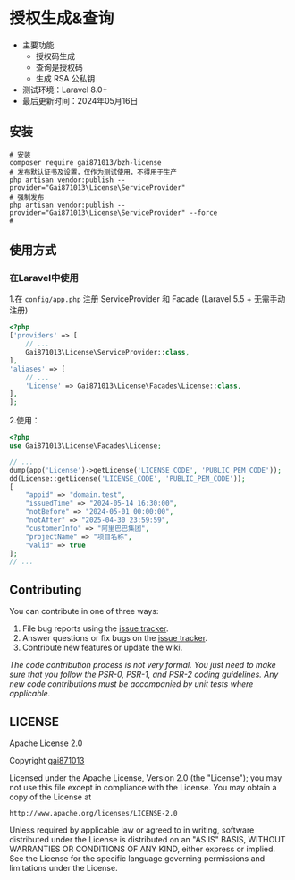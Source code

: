 # 授权生成&查询
- 主要功能
    - 授权码生成
    - 查询是授权码
    - 生成 RSA 公私钥
- 测试环境：Laravel 8.0+
- 最后更新时间：2024年05月16日

## 安装

```shell
# 安装
composer require gai871013/bzh-license
# 发布默认证书及设置，仅作为测试使用，不得用于生产
php artisan vendor:publish --provider="Gai871013\License\ServiceProvider"
# 强制发布
php artisan vendor:publish --provider="Gai871013\License\ServiceProvider" --force
# 
```

## 使用方式
### 在Laravel中使用
1.在 `config/app.php` 注册 ServiceProvider 和 Facade (Laravel 5.5 + 无需手动注册)
```php
<?php
['providers' => [
    // ...
    Gai871013\License\ServiceProvider::class,
],
'aliases' => [
    // ...
    'License' => Gai871013\License\Facades\License::class,
],
];
```

2.使用：

```php
<?php
use Gai871013\License\Facades\License;

// ...
dump(app('License')->getLicense('LICENSE_CODE', 'PUBLIC_PEM_CODE'));
dd(License::getLicense('LICENSE_CODE', 'PUBLIC_PEM_CODE'));
[
    "appid" => "domain.test",
    "issuedTime" => "2024-05-14 16:30:00",
    "notBefore" => "2024-05-01 00:00:00",
    "notAfter" => "2025-04-30 23:59:59",
    "customerInfo" => "阿里巴巴集团",
    "projectName" => "项目名称",
    "valid" => true
];
// ...

```
## Contributing

You can contribute in one of three ways:

1. File bug reports using the [issue tracker](https://github.com/gai871013/bzh-license/issues).
2. Answer questions or fix bugs on the [issue tracker](https://github.com/gai871013/bzh-license/issues).
3. Contribute new features or update the wiki.

_The code contribution process is not very formal. You just need to make sure that you follow the PSR-0, PSR-1, and PSR-2 coding guidelines. Any new code contributions must be accompanied by unit tests where applicable._


## LICENSE
Apache License 2.0


Copyright [gai871013](https://github.com/gai871013/bzh-license)

Licensed under the Apache License, Version 2.0 (the "License");
you may not use this file except in compliance with the License.
You may obtain a copy of the License at

    http://www.apache.org/licenses/LICENSE-2.0

Unless required by applicable law or agreed to in writing, software
distributed under the License is distributed on an "AS IS" BASIS,
WITHOUT WARRANTIES OR CONDITIONS OF ANY KIND, either express or implied.
See the License for the specific language governing permissions and
limitations under the License.

